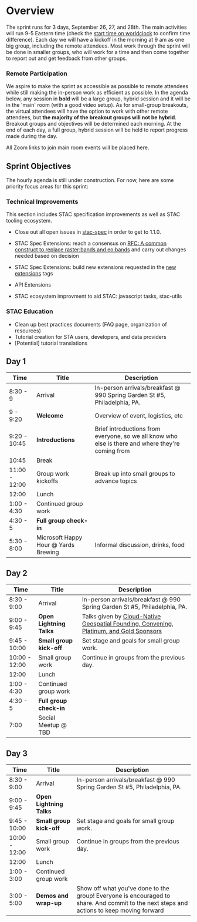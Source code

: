 # Overview

The sprint runs for 3 days, September 26, 27, and 28th. The main activities will run 9-5 Eastern time (check the
[start time on worldclock](https://www.timeanddate.com/worldclock/meetingdetails.html?year=2019&month=11&day=5&hour=14&min=0&sec=0&p1=263&p2=136&p3=16&p4=224&p5=145) to confirm time difference). Each day we will have a kickoff in the morning
at 9 am as one big group, including the remote attendees. Most work through the sprint will be done in smaller groups, who will work
for a time and then come together to report out and get feedback from other groups. 

### Remote Participation

We aspire to make the sprint as accessible as possible to remote attendees while still making the in-person work as efficient as possible. In the agenda below, any session in **bold** will be a large group, hybrid session and it will be in the 'main' room (with a good video setup). 
As for small-group breakouts, the virtual attendees will have the option to work with other remote attendees, but **the majority of the breakout groups will not be hybrid**. Breakout groups and objectives will be determined each morning. At the end of each day, a full group, hybrid session will be held to report progress made during the day. 

All Zoom links to join main room events will be placed here.

## Sprint Objectives

The hourly agenda is still under construction. For now, here are some priority focus areas for this sprint:

### Technical Improvements

This section includes STAC specification improvements as well as STAC tooling ecosystem.

- Close out all open issues in [stac-spec](https://github.com/radiantearth/stac-spec/issues) in order to get to 1.1.0.

- STAC Spec Extensions: reach a consensus on [RFC: A common construct to replace raster:bands and eo:bands](https://github.com/radiantearth/stac-spec/discussions/1213) and carry out changes needed based on decision

- STAC Spec Extensions: build new extensions requested in the [new extensions](https://github.com/radiantearth/stac-spec/labels/new%20extension) tags

- API Extensions
- STAC ecosystem improvment to aid STAC: javascript tasks, stac-utils

### STAC Education

- Clean up best practices documents (FAQ page, organization of resources)
- Tutorial creation for STA users, developers, and data providers
- [Potential] tutorial translations

## Day 1

|**Time**|**Title**|**Description**|
|--------|------------|-------------------------------|
|8:30 - 9 | Arrival | In-person arrivals/breakfast @ 990 Spring Garden St #5, Philadelphia, PA. |
|9 - 9:20 | **Welcome** | Overview of event, logistics, etc |
|9:20 - 10:45 | **Introductions** | Brief introductions from everyone, so we all know who else is there and where they're coming from|
|10:45 | Break| |
|11:00 - 12:00 | Group work kickoffs | Break up into small groups to advance topics |
|12:00 | Lunch ||
|1:00 - 4:30 | Continued group work | |
|4:30 - 5 | **Full group check-in** |
|5:30 - 8:00 | Microsoft Happy Hour @ Yards Brewing | Informal discussion, drinks, food | |

## Day 2

|**Time**|**Title**|**Description**|
|--------|------------|-------------------------------|
|8:30 - 9:00 | Arrival | In-person arrivals/breakfast @ 990 Spring Garden St #5, Philadelphia, PA. |
|9:00 - 9:45 | **Open Lightning Talks** | Talks given by [Cloud-Native Geospatial Founding, Convening, Platinum, and Gold Sponsors](https://cloudnativegeo.org/sponsor-stac-sprint-8.pdf)|
|9:45 - 10:00 | **Small group kick-off** | Set stage and goals for small group work. |
|10:00 - 12:00 | Small group work | Continue in groups from the previous day.|
|12:00 | Lunch | |
|1:00 - 4:30 | Continued group work | |
|4:30 - 5 | **Full group check-in** | |
|7:00 | Social Meetup @ TBD | |

## Day 3

|**Time**|**Title**|**Description**|
|--------|------------|-------------------------------|
|8:30 - 9:00 | Arrival | In-person arrivals/breakfast @ 990 Spring Garden St #5, Philadelphia, PA. |
|9:00 - 9:45 | **Open Lightning Talks** | |
|9:45 - 10:00 | **Small group kick-off** | Set stage and goals for small group work. |
|10:00 - 12:00 | Small group work | Continue in groups from the previous day.|
|12:00 | Lunch ||
|1:00 - 3:00 | Continued group work | |
|3:00 - 5:00 | **Demos and wrap-up** | Show off what you've done to the group! Everyone is encouraged to share. And commit to the next steps and actions to keep moving forward|
